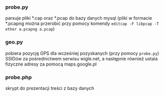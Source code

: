 ### probe.py
parsuje pliki *.cap oraz *.pcap do bazy danych mysql (pliki w formacie *.pcapng można przerobić przy pomocy komendy `editcap -F libpcap -T ether a.pcapng a.pcap`)

### geo.py
pobiera pozycję GPS dla wcześniej pozyskanych (przy pomocy `probe.py`) SSIDów za pośrednictwem serwisu wigle.net, a następnie również ustala fizyczne adresy za pomocą maps.google.pl

### probe.php
skrypt do prezentacji treści z bazy danych
